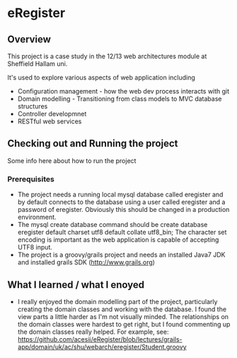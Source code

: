 # eRegister

## Overview

This project is a case study in the 12/13 web architectures module at Sheffield Hallam uni.

It's used to explore various aspects of web application including

* Configuration management - how the web dev process interacts with git
* Domain modelling - Transitioning from class models to MVC database structures
* Controller developmnet
* RESTful web services

## Checking out and Running the project

Some info here about how to run the project

### Prerequisites 

* The project needs a running local mysql database called eregister and by default connects to the database using a user called eregister and a password of eregister. Obviously this should be changed in a production environment.
* The mysql create database command should be create database eregister default charset utf8 default collate utf8_bin; The character set encoding is important as the web application is capable of accepting UTF8 input.
* The project is a groovy/grails project and needs an installed Java7 JDK and installed grails SDK (http://www.grails.org)

## What I learned / what I enoyed

* I really enjoyed the domain modelling part of the project, particularly creating the domain classes and working with the database. I found the view parts a little harder as I'm not visually minded. The relationships on the domain classes were hardest to get right, but I found commenting up the domain classes really helped. For example, see: https://github.com/acesii/eRegister/blob/lectures/grails-app/domain/uk/ac/shu/webarch/eregister/Student.groovy


